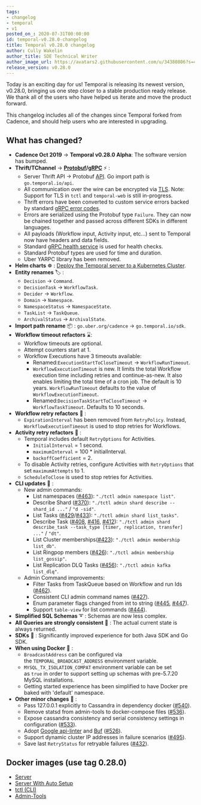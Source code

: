 ```yaml
---
tags:
- changelog
- temporal
- v1
posted_on_: 2020-07-31T00:00:00
id: temporal-v0.28.0-changelog
title: Temporal v0.28.0 changelog
author: Cully Wakelin
author_title: SDE Technical Writer
author_image_url: https://avatars2.githubusercontent.com/u/34380806?s=400&u=5cd38b5e4416a5d10cdf9ebd386eec1d02f0b067&v=4
release_version: v0.28.0
---
```


<!--truncate-->

Today is an exciting day for us! Temporal is releasing its newest version, v0.28.0, bringing us one step closer to a stable production ready release. We thank all of the users who have helped us iterate and move the product forward.

This changelog includes all of the changes since Temporal forked from Cadence, and should help users who are interested in upgrading.

## What has changed?

- **Cadence Oct 2019** → **Temporal v0.28.0 Alpha**: The software version has bumped.
- **Thrift/TChannel** → **[Protobuf](https://developers.google.com/protocol-buffers)/[gRPC](https://grpc.io/)** ⚡ :
    - Server Thrift API → Protobuf [API](https://github.com/temporalio/api). Go import path is `go.temporal.io/api`.
    - All communication over the wire can be encrypted via [TLS](https://docs.temporal.io/docs/configuring-temporal-server#tls). Note: Support for TLS in `tctl` and `temporal-web` is still in-progress.
    - Thrift errors have been converted to custom service errors backed by standard [gRPC error codes](https://pkg.go.dev/google.golang.org/grpc/codes).
    - Errors are serialized using the Protobuf type `Failure`. They can now be chained together and passed across different SDKs in different languages.
    - All payloads (Workflow input, Activity input, etc...) sent to Temporal now have headers and data fields.
    - Standard [gRPC health service](https://github.com/grpc/grpc/blob/master/doc/health-checking.md) is used for health checks.
    - Standard Protobuf types are used for time and duration.
    - Uber YARPC library has been removed.
- **Helm charts** ☸️  : [Deploy the Temporal server to a Kubernetes Cluster](https://github.com/temporalio/helm-charts).
- **Entity renames** 🏷️ :
    - `Decision` → `Command`.
    - `DecisionTask` → `WorkflowTask`.
    - `Decider` → `Workflow`.
    - `Domain` → `Namespace`.
    - `NamespaceStatus` → `NamespaceState`.
    - `TaskList` → `TaskQueue`.
    - `ArchivalStatus` → `ArchivalState`.
- **Import path rename** 📦 : `go.uber.org/cadence` → `go.temporal.io/sdk`.
- **Workflow timeout refactors** ⌛:
    - Workflow timeouts are optional.
    - Attempt counters start at 1.
    - Workflow Executions have 3 timeouts available:
        - Renamed:`ExecutionStartToCloseTimeout` → `WorkflowRunTimeout`.
        - `WorkflowExecutionTimeout` is new. It limits the total Workflow execution time including retries and continue-as-new. It also enables limiting the total time of a cron job. The default is 10 years. `WorkflowRunTimeout` defaults to the value of `WorkflowExecutionTimeout`.
        - Renamed:`DecisionTaskStartToCloseTimeout` → `WorkflowTaskTimeout`. Defaults to 10 seconds.
- **Workflow retry refactors** 🔁 :
    - `ExpirationInterval` has been removed from `RetryPolicy`. Instead, `WorkflowExecutionTimeout` is used to stop retries for Workflows.
- **Activity retry refactors** 🔁 :
    - Temporal includes default `RetryOptions` for Activities.
        - `InitialInterval` = 1 second.
        - `maximumInterval` = 100 * initialInterval.
        - `backoffCoefficient` = 2.
    - To disable Activity retries, configure Activities with `RetryOptions` that set `maximumAttempts` to 1.
    - `ScheduleToClose` is used to stop retries for Activities.
- **CLI updates** 🧰 :
    - New admin commands:
        - List namespaces ([#463](https://github.com/temporalio/temporal/pull/463)): `"./tctl admin namespace list"`.
        - Describe Shard ([#370](https://github.com/temporalio/temporal/pull/370)): `"./tctl admin shard describe --shard_id ..."` / `"d -sid"`.
        - List Tasks ([#429](https://github.com/temporalio/temporal/pull/429)/[#433](https://github.com/temporalio/temporal/pull/433)): `"./tctl admin shard list_tasks"`.
        - Describe Task ([#408](https://github.com/temporalio/temporal/pull/408), [#416](https://github.com/temporalio/temporal/pull/416), [#412](https://github.com/temporalio/temporal/pull/412)): `"./tctl admin shard describe_task --task_type [timer, replication, transfer] ..."` / `"dt"`.
        - List Cluster memberships([#423](https://github.com/temporalio/temporal/pull/423/files)): `"./tctl admin membership list_db"`.
        - List Ringpop members ([#426](https://github.com/temporalio/temporal/pull/426)): `"./tctl admin membership list_gossip"`.
        - List Replication DLQ Tasks ([#456](https://github.com/temporalio/temporal/pull/456)): `"./tctl admin kafka list_dlq"`.
    - Admin Command improvements:
        - Filter Tasks from TaskQueue based on Workflow and run Ids  ([#462](https://github.com/temporalio/temporal/pull/462)).
        - Consistent CLI admin command names ([#427](https://github.com/temporalio/temporal/pull/427)).
        - Enum parameter flags changed from int to string ([#445](https://github.com/temporalio/temporal/pull/445), [#447](https://github.com/temporalio/temporal/pull/447)).
        - Support `table-view` for list commands ([#444](https://github.com/temporalio/temporal/pull/444)).
- **Simplified SQL Schemas** ➰ : Schemas are now less complex.
- **All Queries are strongly consistent** 🔎 : The actual current state is always returned.
- **SDKs** 🔌 : Significantly improved experience for both Java SDK and Go SDK.
- **When using Docker** 🐳 :
    - `BroadcastAddress` can be configured via the `TEMPORAL_BROADCAST_ADDRESS` environment variable.
    - `MYSQL_TX_ISOLATION_COMPAT` environment variable can be set as `true` in order to support setting up schemas with pre-5.7.20 MySQL installations.
    - Getting started experience has been simplified to have Docker pre baked with 'default' namespace.
- **Other minor changes** 🔹 :
    - Pass 127.0.0.1 explicitly to Cassandra in dependency docker ([#540](https://github.com/temporalio/temporal/pull/540)).
    - Remove statsd from admin-tools to docker-compose files ([#536](https://github.com/temporalio/temporal/pull/536)).
    - Expose cassandra consistency and serial consistency settings in configuration ([#533](https://github.com/temporalio/temporal/pull/533)).
    - Adopt [Google api-linter](https://linter.aip.dev/) and [Buf](https://buf.build/) ([#526](https://github.com/temporalio/temporal/pull/526)).
    - Support dynamic cluster IP addresses in failure scenarios ([#495](https://github.com/temporalio/temporal/pull/495)).
    - Save last `RetryStatus` for retryable failures ([#432](https://github.com/temporalio/temporal/pull/432)).

## **Docker images (use tag 0.28.0)**

- [Server](https://hub.docker.com/repository/docker/temporalio/server)
- [Server With Auto Setup](https://hub.docker.com/repository/docker/temporalio/auto-setup)
- [tctl (CLI)](https://hub.docker.com/repository/docker/temporalio/tctl)
- [Admin-Tools](https://hub.docker.com/repository/docker/temporalio/admin-tools)
